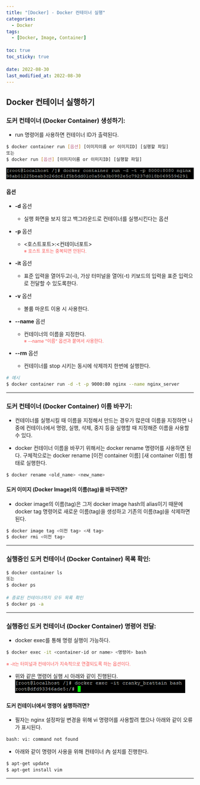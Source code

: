```yaml
---
title: "[Docker] - Docker 컨테이너 실행"
categories:
  - Docker
tags:
  - [Docker, Image, Container]

toc: true
toc_sticky: true

date: 2022-08-30
last_modified_at: 2022-08-30
---
```



## Docker 컨테이너 실행하기
### 도커 컨테이너 (Docker Container) 생성하기: 
- run 명령어를 사용하면 컨테이너 ID가 출력된다.
```bash
$ docker container run [옵션] [이미지이름 or 이미지ID] [실행할 파일]
또는
$ docker run [옵션] [이미지이름 or 이미지ID] [실행할 파일]
```
[![텍스트](/assets/images/Linux/docker%20container%20ID%20%EC%B6%9C%EB%A0%A5%20%ED%99%94%EB%A9%B4.PNG)](/assets/images/Linux/docker%20container%20ID%20%EC%B6%9C%EB%A0%A5%20%ED%99%94%EB%A9%B4.PNG)

#### 옵션
- **-d** 옵션
    - 실행 화면을 보지 않고 백그라운드로 컨테이너를 실행시킨다는 옵션

- **-p** 옵션
    - <호스트포트>:<컨테이너포트><br>
    <span style="color:#FA5858; font-size:12px">※ 호스트 포트는 중복되면 안된다.</span>

- **-it** 옵션
    - 표준 입력을 열어두고(-i), 가상 터미널을 열어(-t) 키보드의 입력을 표준 입력으로 전달할 수 있도록한다.

- **-v** 옵션
    - 볼륨 마운트 이용 시 사용한다.

- **--name** 옵션
    - 컨테이너의 이름을 지정한다.<br>
    <span style="color:#FA5858; font-size:12px">※ --name "이름" 옵션과 붙여서 사용한다.</span>

- **--rm** 옵션
    - 컨테이너를 stop 시키는 동시에 삭제까지 한번에 실행한다.

```bash
# 예시
$ docker container run -d -t -p 9000:80 nginx --name nginx_server
```

* * *

### 도커 컨테이너 (Docker Container) 이름 바꾸기: 
- 컨테이너를 실행시킬 때 이름을 지정해서 만드는 경우가 많은데 이름을 지정하면 나중에 컨테이너에서 명령, 실행, 삭제, 중지 등을 실행할 때 지정해준 이름을 사용할 수 있다.

- docker 컨테이너 이름을 바꾸기 위해서는 docker rename 명령어를 사용하면 된다. 구체적으로는 docker rename [이전 container  이름] [새 container 이름] 형태로 실행한다.
```bash
$ docker rename <old_name> <new_name>
```

#### 도커 이미지 (Docker Image)의 이름(tag)을 바꾸려면?
- docker image의 이름(tag)은 그저 docker image hash의 alias이기 때문에 docker tag 명령어로 새로운 이름(tag)을 생성하고 기존의 이름(tag)을 삭제하면 된다.
```bash
$ docker image tag <이전 tag> <새 tag>
$ docker rmi <이전 tag>
```

* * *

### 실행중인 도커 컨테이너 (Docker Container) 목록 확인: 
```bash
$ docker container ls
또는
$ docker ps

# 종료된 컨테이너까지 모두 목록 확인
$ docker ps -a
```

* * *

### 실행중인 도커 컨테이너 (Docker Container) 명령어 전달:
- docker exec를 통해 명령 실행이 가능하다.
```bash
$ docker exec -it <container-id or name> <명령어> bash
```
<span style="color:#FA5858; font-size:12px">※ -it는 터미널과 컨테이너가 지속적으로 연결되도록 하는 옵션이다.</span>

- 위와 같은 명령어 실행 시 아래와 같이 진행된다.
[![텍스트](/assets/images/Linux/docker%20container%20%EB%AA%85%EB%A0%B9%EC%96%B4%20%EC%A0%84%EB%8B%AC%20%ED%99%94%EB%A9%B4.PNG)](/assets/images/Linux/docker%20container%20%EB%AA%85%EB%A0%B9%EC%96%B4%20%EC%A0%84%EB%8B%AC%20%ED%99%94%EB%A9%B4.PNG)

#### 도커 컨테이너에서 명령어 실행하려면?
- 필자는 nginx 설정파일 변경을 위해 vi 명령어를 사용할려 했으나 아래와 같이 오류가 표시된다.
```bash
bash: vi: command not found
```

- 아래와 같이 명령어 사용을 위해 컨테이너 內 설치를 진행한다.
```bash
$ apt-get update
$ apt-get install vim
```

* * *